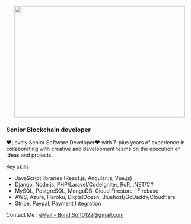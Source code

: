 <p align="center">
  <img width="460" height="300" src="https://miro.medium.com/proxy/0*9N9J9YiGJrISLIBP.png">
</p>

<h3>Senior Blockchain developer</h3>
<p>❤Lovely Senior Software Developer❤ with 7-plus years of experience in collaborating with creative and development teams on the execution of ideas and projects.</p>

<p>Key skills </p>
<ul>
  <li>JavaScript libraries (React.js, Angular.js, Vue.js)</li>
  <li>Django, Node.js, PHP/Laravel/CodeIgniter, RoR, .NET/C#</li>
  <li>MySQL, PostgreSQL, MongoDB, Cloud Firestore | Firebase</li>
  <li>AWS, Azure, Heroku, DigitalOcean, Bluehost/GoDaddy/Cloudflare</li>
  <li>Stripe, Paypal, Payment Integration</li>
</ul>

<p>Contact Me : 
  <a href="mailto:Bond.Soft0122@gmail.com?Subject=Hello hotali7" alt="Bond.Soft0122@gmail.com">eMail - Bond.Soft0122@gmail.com</a>
</p>
